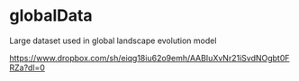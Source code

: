 # globalData
Large dataset used in global landscape evolution model


https://www.dropbox.com/sh/eiqg18iu62o9emh/AABIuXvNr21iSvdNOgbt0FRZa?dl=0
